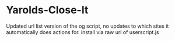 # Yarolds-Close-It
Updated url list version of the og script, no updates to which sites it automatically does actions for.
install via raw url of userscript.js
